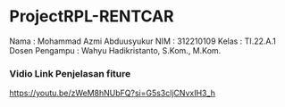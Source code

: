 # ProjectRPL-RENTCAR
Nama    : Mohammad Azmi Abduusyukur
NIM     : 312210109
Kelas   : TI.22.A.1
Dosen Pengampu : Wahyu Hadikristanto, S.Kom., M.Kom.


### Vidio Link Penjelasan fiture
https://youtu.be/zWeM8hNUbFQ?si=G5s3cljCNvxIH3_h
